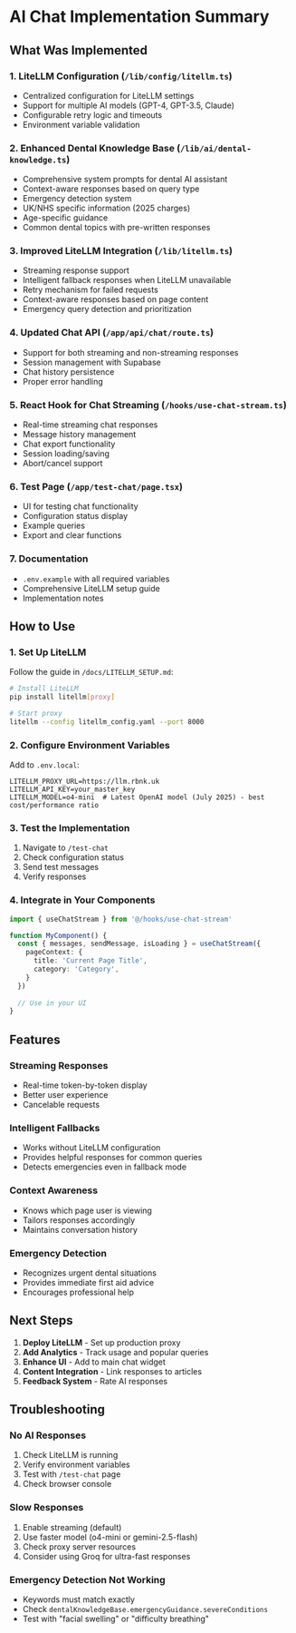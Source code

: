 # AI Chat Implementation Summary

## What Was Implemented

### 1. LiteLLM Configuration (`/lib/config/litellm.ts`)
- Centralized configuration for LiteLLM settings
- Support for multiple AI models (GPT-4, GPT-3.5, Claude)
- Configurable retry logic and timeouts
- Environment variable validation

### 2. Enhanced Dental Knowledge Base (`/lib/ai/dental-knowledge.ts`)
- Comprehensive system prompts for dental AI assistant
- Context-aware responses based on query type
- Emergency detection system
- UK/NHS specific information (2025 charges)
- Age-specific guidance
- Common dental topics with pre-written responses

### 3. Improved LiteLLM Integration (`/lib/litellm.ts`)
- Streaming response support
- Intelligent fallback responses when LiteLLM unavailable
- Retry mechanism for failed requests
- Context-aware responses based on page content
- Emergency query detection and prioritization

### 4. Updated Chat API (`/app/api/chat/route.ts`)
- Support for both streaming and non-streaming responses
- Session management with Supabase
- Chat history persistence
- Proper error handling

### 5. React Hook for Chat Streaming (`/hooks/use-chat-stream.ts`)
- Real-time streaming chat responses
- Message history management
- Chat export functionality
- Session loading/saving
- Abort/cancel support

### 6. Test Page (`/app/test-chat/page.tsx`)
- UI for testing chat functionality
- Configuration status display
- Example queries
- Export and clear functions

### 7. Documentation
- `.env.example` with all required variables
- Comprehensive LiteLLM setup guide
- Implementation notes

## How to Use

### 1. Set Up LiteLLM
Follow the guide in `/docs/LITELLM_SETUP.md`:

```bash
# Install LiteLLM
pip install litellm[proxy]

# Start proxy
litellm --config litellm_config.yaml --port 8000
```

### 2. Configure Environment Variables
Add to `.env.local`:
```env
LITELLM_PROXY_URL=https://llm.rbnk.uk
LITELLM_API_KEY=your_master_key
LITELLM_MODEL=o4-mini  # Latest OpenAI model (July 2025) - best cost/performance ratio
```

### 3. Test the Implementation
1. Navigate to `/test-chat`
2. Check configuration status
3. Send test messages
4. Verify responses

### 4. Integrate in Your Components
```typescript
import { useChatStream } from '@/hooks/use-chat-stream'

function MyComponent() {
  const { messages, sendMessage, isLoading } = useChatStream({
    pageContext: {
      title: 'Current Page Title',
      category: 'Category',
    }
  })
  
  // Use in your UI
}
```

## Features

### Streaming Responses
- Real-time token-by-token display
- Better user experience
- Cancelable requests

### Intelligent Fallbacks
- Works without LiteLLM configuration
- Provides helpful responses for common queries
- Detects emergencies even in fallback mode

### Context Awareness
- Knows which page user is viewing
- Tailors responses accordingly
- Maintains conversation history

### Emergency Detection
- Recognizes urgent dental situations
- Provides immediate first aid advice
- Encourages professional help

## Next Steps

1. **Deploy LiteLLM** - Set up production proxy
2. **Add Analytics** - Track usage and popular queries
3. **Enhance UI** - Add to main chat widget
4. **Content Integration** - Link responses to articles
5. **Feedback System** - Rate AI responses

## Troubleshooting

### No AI Responses
1. Check LiteLLM is running
2. Verify environment variables
3. Test with `/test-chat` page
4. Check browser console

### Slow Responses
1. Enable streaming (default)
2. Use faster model (o4-mini or gemini-2.5-flash)
3. Check proxy server resources
4. Consider using Groq for ultra-fast responses

### Emergency Detection Not Working
- Keywords must match exactly
- Check `dentalKnowledgeBase.emergencyGuidance.severeConditions`
- Test with "facial swelling" or "difficulty breathing"
